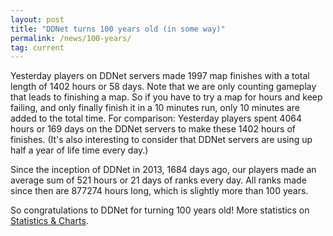 ```yaml
---
layout: post
title: "DDNet turns 100 years old (in some way)"
permalink: /news/100-years/
tag: current
---
```


Yesterday players on DDNet servers made 1997 map finishes with a total length of 1402 hours or 58 days. Note that we are only counting gameplay that leads to finishing a map. So if you have to try a map for hours and keep failing, and only finally finish it in a 10 minutes run, only 10 minutes are added to the total time. For comparison: Yesterday players spent 4064 hours or 169 days on the DDNet servers to make these 1402 hours of finishes. (It's also interesting to consider that DDNet servers are using up half a year of life time every day.)

Since the inception of DDNet in 2013, 1684 days ago, our players made an average sum of 521 hours or 21 days of ranks every day. All ranks made since then are 877274 hours long, which is slightly more than 100 years.

So congratulations to DDNet for turning 100 years old! More statistics on [Statistics & Charts](https://ddnet.tw/stats/).
